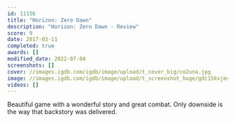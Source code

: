 ```yaml
---
id: 11156
title: "Horizon: Zero Dawn"
description: "Horizon: Zero Dawn - Review"
score: 9
date: 2017-03-11
completed: true
awards: []
modified_date: 2022-07-04
screenshots: []
cover: //images.igdb.com/igdb/image/upload/t_cover_big/co2una.jpg
image: //images.igdb.com/igdb/image/upload/t_screenshot_huge/gdc15kvjedin5c4v6cce.jpg
videos: []
---
```

Beautiful game with a wonderful story and great combat. Only downside is the way that backstory was delivered.